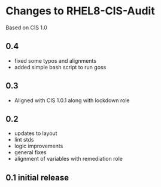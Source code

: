 # Changes to RHEL8-CIS-Audit
Based on CIS 1.0 

## 0.4

- fixed some typos and alignments
- added simple bash script to run goss

## 0.3

- Aligned with CIS 1.0.1 along with lockdown role

## 0.2

- updates to layout
- lint stds
- logic improvements
- general fixes
- alignment of variables with remediation role

## 0.1 initial release
